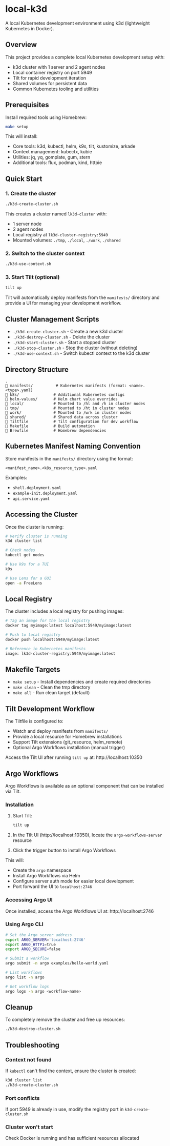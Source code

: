 # local-k3d

A local Kubernetes development environment using k3d (lightweight Kubernetes in Docker).

## Overview

This project provides a complete local Kubernetes development setup with:
- k3d cluster with 1 server and 2 agent nodes
- Local container registry on port 5949
- Tilt for rapid development iteration
- Shared volumes for persistent data
- Common Kubernetes tooling and utilities

## Prerequisites

Install required tools using Homebrew:

```bash
make setup
```

This will install:
- Core tools: k3d, kubectl, helm, k9s, tilt, kustomize, arkade
- Context management: kubectx, kubie
- Utilities: jq, yq, gomplate, gum, stern
- Additional tools: flux, podman, kind, httpie

## Quick Start

### 1. Create the cluster

```bash
./k3d-create-cluster.sh
```

This creates a cluster named `lk3d-cluster` with:
- 1 server node
- 2 agent nodes
- Local registry at `lk3d-cluster-registry:5949`
- Mounted volumes: `./tmp`, `./local`, `./work`, `./shared`

### 2. Switch to the cluster context

```bash
./k3d-use-context.sh
```

### 3. Start Tilt (optional)

```bash
tilt up
```

Tilt will automatically deploy manifests from the `manifests/` directory and provide a UI for managing your development workflow.

## Cluster Management Scripts

- `./k3d-create-cluster.sh` - Create a new k3d cluster
- `./k3d-destroy-cluster.sh` - Delete the cluster
- `./k3d-start-cluster.sh` - Start a stopped cluster
- `./k3d-stop-cluster.sh` - Stop the cluster (without deleting)
- `./k3d-use-context.sh` - Switch kubectl context to the k3d cluster

## Directory Structure

```
.
   manifests/          # Kubernetes manifests (format: <name>.<type>.yaml)
   k8s/               # Additional Kubernetes configs
   helm-values/       # Helm chart value overrides
   local/             # Mounted to /hl and /h in cluster nodes
   tmp/               # Mounted to /ht in cluster nodes
   work/              # Mounted to /wrk in cluster nodes
   shared/            # Shared data across cluster
   Tiltfile           # Tilt configuration for dev workflow
   Makefile           # Build automation
   Brewfile           # Homebrew dependencies
```

## Kubernetes Manifest Naming Convention

Store manifests in the `manifests/` directory using the format:

```
<manifest_name>.<k8s_resource_type>.yaml
```

Examples:
- `shell.deployment.yaml`
- `example-init.deployment.yaml`
- `api.service.yaml`

## Accessing the Cluster

Once the cluster is running:

```bash
# Verify cluster is running
k3d cluster list

# Check nodes
kubectl get nodes

# Use k9s for a TUI
k9s

# Use Lens for a GUI
open -a FreeLens
```

## Local Registry

The cluster includes a local registry for pushing images:

```bash
# Tag an image for the local registry
docker tag myimage:latest localhost:5949/myimage:latest

# Push to local registry
docker push localhost:5949/myimage:latest

# Reference in Kubernetes manifests
image: lk3d-cluster-registry:5949/myimage:latest
```

## Makefile Targets

- `make setup` - Install dependencies and create required directories
- `make clean` - Clean the tmp directory
- `make all` - Run clean target (default)

## Tilt Development Workflow

The Tiltfile is configured to:
- Watch and deploy manifests from `manifests/`
- Provide a local resource for Homebrew installations
- Support Tilt extensions (git_resource, helm_remote)
- Optional Argo Workflows installation (manual trigger)

Access the Tilt UI after running `tilt up` at: http://localhost:10350

## Argo Workflows

Argo Workflows is available as an optional component that can be installed via Tilt.

### Installation

1. Start Tilt:
   ```bash
   tilt up
   ```

2. In the Tilt UI (http://localhost:10350), locate the `argo-workflows-server` resource

3. Click the trigger button to install Argo Workflows

This will:
- Create the `argo` namespace
- Install Argo Workflows via Helm
- Configure server auth mode for easier local development
- Port forward the UI to `localhost:2746`

### Accessing Argo UI

Once installed, access the Argo Workflows UI at: http://localhost:2746

### Using Argo CLI

```bash
# Set the Argo server address
export ARGO_SERVER='localhost:2746'
export ARGO_HTTP1=true
export ARGO_SECURE=false

# Submit a workflow
argo submit -n argo examples/hello-world.yaml

# List workflows
argo list -n argo

# Get workflow logs
argo logs -n argo <workflow-name>
```

## Cleanup

To completely remove the cluster and free up resources:

```bash
./k3d-destroy-cluster.sh
```

## Troubleshooting

### Context not found
If `kubectl` can't find the context, ensure the cluster is created:
```bash
k3d cluster list
./k3d-create-cluster.sh
```

### Port conflicts
If port 5949 is already in use, modify the registry port in `k3d-create-cluster.sh`

### Cluster won't start
Check Docker is running and has sufficient resources allocated
